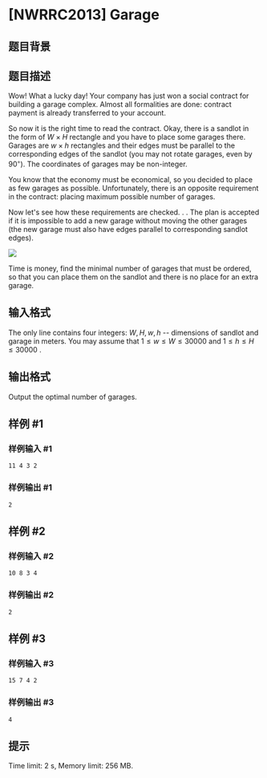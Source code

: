 # [NWRRC2013] Garage

## 题目背景



## 题目描述



Wow! What a lucky day! Your company has just won a social contract for building a garage complex. Almost all formalities are done: contract payment is already transferred to your account.

So now it is the right time to read the contract. Okay, there is a sandlot in the form of $W \times H$ rectangle and you have to place some garages there. Garages are $w \times h$ rectangles and their edges must be parallel to the corresponding edges of the sandlot (you may not rotate garages, even by $90^{◦}).$ The coordinates of garages may be non-integer.

You know that the economy must be economical, so you decided to place as few garages as possible. Unfortunately, there is an opposite requirement in the contract: placing maximum possible number of garages.

Now let's see how these requirements are checked. . . The plan is accepted if it is impossible to add a new garage without moving the other garages (the new garage must also have edges parallel to corresponding sandlot edges).

![](https://www.acmicpc.net/upload/images2/garage.png)

Time is money, find the minimal number of garages that must be ordered, so that you can place them on the sandlot and there is no place for an extra garage.



## 输入格式



The only line contains four integers: $W , H , w , h$ -- dimensions of sandlot and garage in meters. You may assume that $1 \le w \le W \le 30 000$ and $1 \le h \le H \le 30 000$ .



## 输出格式



Output the optimal number of garages.



## 样例 #1

### 样例输入 #1
```
11 4 3 2
```

### 样例输出 #1

```
2
```

## 样例 #2

### 样例输入 #2
```
10 8 3 4
```

### 样例输出 #2

```
2
```

## 样例 #3

### 样例输入 #3
```
15 7 4 2
```

### 样例输出 #3

```
4
```

## 提示

Time limit: 2 s, Memory limit: 256 MB. 


